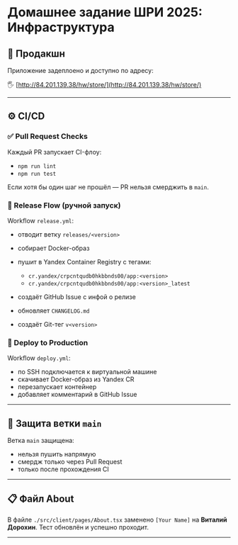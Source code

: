 # Домашнее задание ШРИ 2025: Инфраструктура

## 🚀 Продакшн

Приложение задеплоено и доступно по адресу:

🖐 [http://84.201.139.38/hw/store/](http://84.201.139.38/hw/store/)

---

## ⚙️ CI/CD

### ✅ Pull Request Checks

Каждый PR запускает CI-флоу:

- `npm run lint`
- `npm run test`

Если хотя бы один шаг не прошёл — PR нельзя смерджить в `main`.

### 🚀 Release Flow (ручной запуск)

Workflow `release.yml`:

- отводит ветку `releases/<version>`
- собирает Docker-образ
- пушит в Yandex Container Registry с тегами:

  - `cr.yandex/crpcntqudb0hkbbnds00/app:<version>`
  - `cr.yandex/crpcntqudb0hkbbnds00/app:<version>_latest`

- создаёт GitHub Issue с инфой о релизе
- обновляет `CHANGELOG.md`
- создаёт Git-тег `v<version>`

### 📆 Deploy to Production

Workflow `deploy.yml`:

- по SSH подключается к виртуальной машине
- скачивает Docker-образ из Yandex CR
- перезапускает контейнер
- добавляет комментарий в GitHub Issue

---

## 🔐 Защита ветки `main`

Ветка `main` защищена:

- нельзя пушить напрямую
- смердж только через Pull Request
- только после прохождения CI

---

## 📋 Файл About

В файле `./src/client/pages/About.tsx` заменено `[Your Name]` на **Виталий Дорохин**. &#x20;
Тест обновлён и успешно проходит.

---
